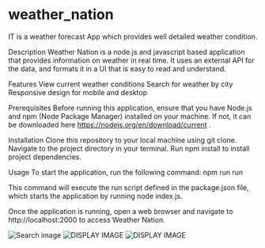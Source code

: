 # weather_nation
IT is a weather forecast App which provides well detailed weather condition.

Description
Weather Nation is a node.js and javascript based application that provides information on weather in real time. It uses an external API for the data, and formats it in a UI that is easy to read and understand.

Features
View current weather conditions
Search for weather by city
Responsive design for mobile and desktop

Prerequisites
Before running this application, ensure that you have Node.js and npm (Node Package Manager) installed on your machine. If not, it can be downloaded here https://nodejs.org/en/download/current .

Installation
Clone this repository to your local machine using git clone.
Navigate to the project directory in your terminal.
Run npm install to install project dependencies.

Usage
To start the application, run the following command:
npm run run

This command will execute the run script defined in the package.json file, which starts the application by running node index.js.

Once the application is running, open a web browser and navigate to http://localhost:2000 to access Weather Nation.

![Search image](https://user-images.githubusercontent.com/59287619/96615747-55d70180-131f-11eb-9d54-b472913f8442.png)
![DISPLAY IMAGE](https://user-images.githubusercontent.com/59287619/96615761-58395b80-131f-11eb-9f72-96e5b6d212ab.png)
![DISPLAY IMAGE](https://user-images.githubusercontent.com/59287619/96615772-5a9bb580-131f-11eb-97b3-37f922b395a9.png)
